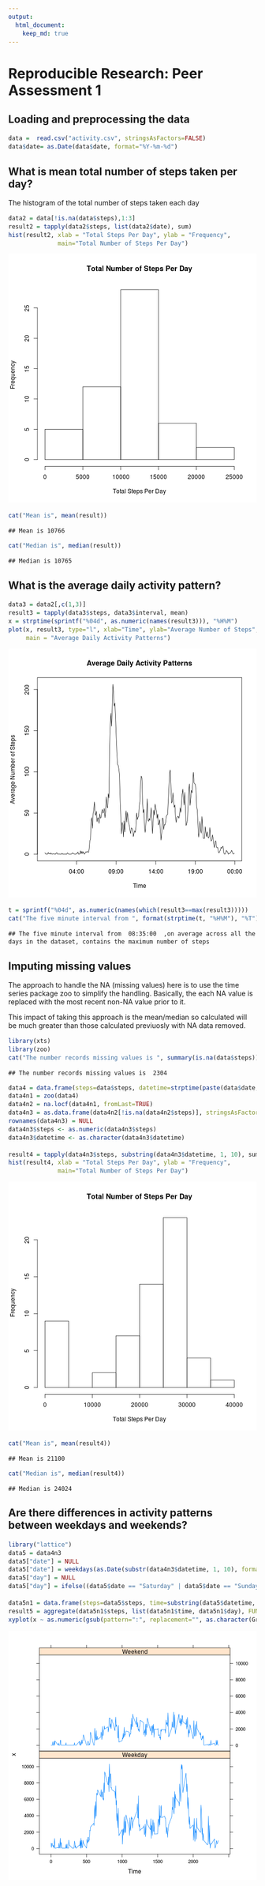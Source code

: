 ```yaml
---
output: 
  html_document:
    keep_md: true
---
```


# Reproducible Research: Peer Assessment 1

## Loading and preprocessing the data


```r
data =  read.csv("activity.csv", stringsAsFactors=FALSE)
data$date= as.Date(data$date, format="%Y-%m-%d")
```


## What is mean total number of steps taken per day?

The histogram of the total number of steps taken each day

```r
data2 = data[!is.na(data$steps),1:3]
result2 = tapply(data2$steps, list(data2$date), sum)
hist(result2, xlab = "Total Steps Per Day", ylab = "Frequency", 
              main="Total Number of Steps Per Day")
```

![plot of chunk totalnostepsperday](figure/totalnostepsperday.png) 

```r
cat("Mean is", mean(result))
```

```
## Mean is 10766
```

```r
cat("Median is", median(result))
```

```
## Median is 10765
```

## What is the average daily activity pattern?


```r
data3 = data2[,c(1,3)]
result3 = tapply(data3$steps, data3$interval, mean)
x = strptime(sprintf("%04d", as.numeric(names(result3))), "%H%M")
plot(x, result3, type="l", xlab="Time", ylab="Average Number of Steps",
     main = "Average Daily Activity Patterns")
```

![plot of chunk averageactivitypattern](figure/averageactivitypattern.png) 

```r
t = sprintf("%04d", as.numeric(names(which(result3==max(result3)))))
cat("The five minute interval from ", format(strptime(t, "%H%M"), "%T"), " ,on average across all the days in the dataset, contains the maximum number of steps")
```

```
## The five minute interval from  08:35:00  ,on average across all the days in the dataset, contains the maximum number of steps
```


## Imputing missing values

The approach to handle the NA (missing values) here is to use the time series package zoo to simplify the handling. Basically, the each NA value is replaced with the most recent non-NA value prior to it.

This impact of taking this approach is the mean/median so calculated will be much greater than those calculated previuosly with NA data removed.


```r
library(xts)
library(zoo)
cat("The number records missing values is ", summary(is.na(data$steps))[["TRUE"]])
```

```
## The number records missing values is  2304
```

```r
data4 = data.frame(steps=data$steps, datetime=strptime(paste(data$date, sprintf("%04d", data$interval)), "%Y-%m-%d %H%M"))
data4n1 = zoo(data4)
data4n2 = na.locf(data4n1, fromLast=TRUE)
data4n3 = as.data.frame(data4n2[!is.na(data4n2$steps)], stringsAsFactors=FALSE)
rownames(data4n3) = NULL
data4n3$steps <- as.numeric(data4n3$steps)
data4n3$datetime <- as.character(data4n3$datetime)

result4 = tapply(data4n3$steps, substring(data4n3$datetime, 1, 10), sum)
hist(result4, xlab = "Total Steps Per Day", ylab = "Frequency", 
              main="Total Number of Steps Per Day")
```

![plot of chunk handlingmissingvalues](figure/handlingmissingvalues.png) 

```r
cat("Mean is", mean(result4))
```

```
## Mean is 21100
```

```r
cat("Median is", median(result4))
```

```
## Median is 24024
```

## Are there differences in activity patterns between weekdays and weekends?

```r
library("lattice")
data5 = data4n3
data5["date"] = NULL
data5["date"] = weekdays(as.Date(substr(data4n3$datetime, 1, 10), format = "%Y-%m-%d"))
data5["day"] = NULL
data5["day"] = ifelse((data5$date == "Saturday" | data5$date == "Sunday"), "Weekend", "Weekday")

data5n1 = data.frame(steps=data5$steps, time=substring(data5$datetime, 12, 19), day=data5$day)
result5 = aggregate(data5n1$steps, list(data5n1$time, data5n1$day), FUN = sum)
xyplot(x ~ as.numeric(gsub(pattern=":", replacement="", as.character(Group.1)))/100 | factor(Group.2), data= result5, type ="l", layout=c(1,2), xlab="Time")
```

![plot of chunk weekaysends](figure/weekaysends.png) 

